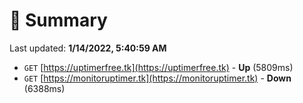 # 📖 Summary
Last updated: **1/14/2022, 5:40:59 AM**

- `GET` [https://uptimerfree.tk](https://uptimerfree.tk) - **Up** (5809ms)
- `GET` [https://monitoruptimer.tk](https://monitoruptimer.tk) - **Down** (6388ms)
